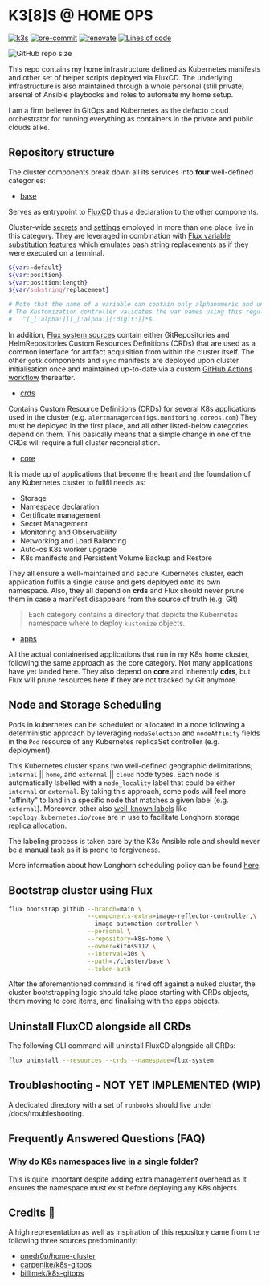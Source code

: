 # K3[8]S @ HOME OPS

[![k3s](https://img.shields.io/badge/k3s-v1.23.3-brightgreen?style=for-the-badge&logo=kubernetes&logoColor=white)](https://k3s.io/)
[![pre-commit](https://img.shields.io/badge/pre--commit-enabled-brightgreen?logo=pre-commit&logoColor=white&style=for-the-badge)](https://github.com/pre-commit/pre-commit)
[![renovate](https://img.shields.io/badge/renovate-enabled-brightgreen?style=for-the-badge&logo=renovatebot&logoColor=white)](https://github.com/renovatebot/renovate)
[![Lines of code](https://img.shields.io/tokei/lines/github/kitos9112/k8s-home?style=for-the-badge&color=brightgreen&label=lines&logo=codefactor&logoColor=white)](https://github.com/kitos9112/k8s-home/graphs/contributors)

![GitHub repo size](https://img.shields.io/github/repo-size/kitos9112/k8s-home)

This repo contains my home infrastructure defined as Kubernetes manifests and other set of helper scripts deployed via FluxCD. The underlying infrastructure is also maintained through a whole personal (still private) arsenal of Ansible playbooks and roles to automate my home setup.

I am a firm believer in GitOps and Kubernetes as the defacto cloud orchestrator for running everything as containers in the private and public clouds alike.

## Repository structure

The cluster components break down all its services into **four** well-defined categories:

- [base](./base)

Serves as entrypoint to [FluxCD](https://fluxcd.io/docs/) thus a declaration to the other components.

Cluster-wide [secrets](./cluster/base/cluster-secrets.yaml) and [settings](./cluster/base/cluster-settings.yaml) employed in more than one place live in this category. They are leveraged in combination with [Flux variable substitution features](https://fluxcd.io/docs/components/kustomize/kustomization/#variable-substitution) which emulates bash string replacements as if they were executed on a terminal.

```sh
${var:=default}
${var:position}
${var:position:length}
${var/substring/replacement}

# Note that the name of a variable can contain only alphanumeric and underscore characters.
# The Kustomization controller validates the var names using this regular expression:
#   ^[_[:alpha:]][_[:alpha:][:digit:]]*$.
```

In addition, [Flux system sources](./cluster/base/flux-system/sources) contain either GitRepositories and HelmRepositories Custom Resources Definitions (CRDs) that are used as a common interface for artifact acquisition from within the cluster itself. The other `gotk` components and `sync` manifests are deployed upon cluster initialisation once and maintained up-to-date via a custom [GitHub Actions workflow](.github/workflows/flux-schedule.yaml) thereafter.

- [crds](./crds)

Contains Custom Resource Definitions (CRDs) for several K8s applications used in the cluster (e.g. `alertmanagerconfigs.monitoring.coreos.com`)
They must be deployed in the first place, and all other listed-below categories depend on them. This basically means that a simple change in one of the CRDs will require a full cluster reconcialiation.

- [core](./core)

It is made up of applications that become the heart and the foundation of any Kubernetes cluster to fullfil needs as:

- Storage
- Namespace declaration
- Certificate management
- Secret Management
- Monitoring and Observability
- Networking and Load Balancing
- Auto-os K8s worker upgrade
- K8s manifests and Persistent Volume Backup and Restore

They all ensure a well-maintained and secure Kubernetes cluster, each application fulfils a single cause and gets deployed onto its own namespace.
Also, they all depend on **crds** and Flux should never prune them in case a manifest disappears from the source of truth (e.g. Git)

> Each category contains a directory that depicts the Kubernetes namespace where to deploy `kustomize` objects.

- [apps](./apps)

All the actual containerised applications that run in my K8s home cluster, following the same approach as the core category.
Not many applications have yet landed here. They also depend on **core** and inherently **cdrs**, but Flux will prune resources here if they are not tracked by Git anymore.

## Node and Storage Scheduling

Pods in kubernetes can be scheduled or allocated in a node following a deterministic approach by leveraging `nodeSelection` and `nodeAffinity` fields in the `Pod` resource of any Kubernetes replicaSet controller (e.g. deployment).

This Kubernetes cluster spans two well-defined geographic delimitations; `internal` || `home`, and `external` || `cloud` node types. Each node is automatically labelled with a `node_locality` label that could be either `internal` or `external`. By taking this approach, some pods will feel more "affinity" to land in a specific node that matches a given label (e.g. `external`). Moreover, other also [well-known labels](https://kubernetes.io/docs/reference/labels-annotations-taints/#topologykubernetesiozone) like `topology.kubernetes.io/zone` are in use to facilitate Longhorn storage replica allocation.

The labeling process is taken care by the K3s Ansible role and should never be a manual task as it is prone to forgiveness.

More information about how Longhorn scheduling policy can be found [here](https://longhorn.io/docs/1.2.3/volumes-and-nodes/scheduling).

## Bootstrap cluster using Flux

```sh
flux bootstrap github --branch=main \
                      --components-extra=image-reflector-controller,\
                        image-automation-controller \
                      --personal \
                      --repository=k8s-home \
                      --owner=kitos9112 \
                      --interval=30s \
                      --path=./cluster/base \
                      --token-auth
```

After the aforementioned command is fired off against a nuked cluster, the cluster bootstrapping logic should take place starting with CRDs objects, them moving to core items, and finalising with the apps objects.

## Uninstall FluxCD alongside all CRDs

The following CLI command will uninstall FluxCD alongside all CRDs:

```sh
flux uninstall --resources --crds --namespace=flux-system
```

## Troubleshooting - NOT YET IMPLEMENTED (WIP)

A dedicated directory with a set of `runbooks` should live under /docs/troubleshooting.

## Frequently Answered Questions (FAQ)

### Why do K8s namespaces live in a single folder?

This is quite important despite adding extra management overhead as it ensures the namespace must exist before deploying any K8s objects.

## Credits :handshake:&nbsp;

A high representation as well as inspiration of this repository came from the following three sources predominantly:

- [onedr0p/home-cluster](https://github.com/onedr0p/home-cluster)
- [carpenike/k8s-gitops](https://github.com/carpenike/k8s-gitops)
- [billimek/k8s-gitops](https://github.com/billimek/k8s-gitops)
